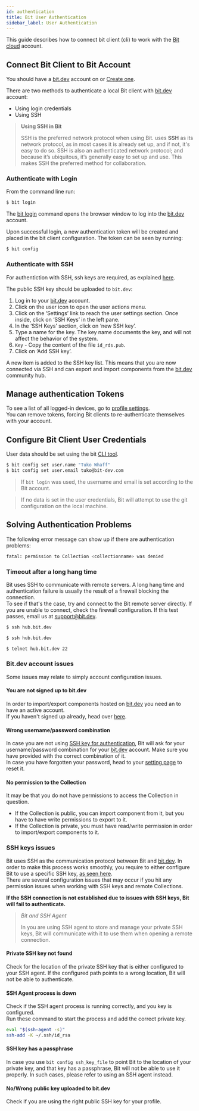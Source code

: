 ```yaml
---
id: authentication
title: Bit User Authentication
sidebar_label: User Authentication
---
```


This guide describes how to connect bit client (cli) to work with the [Bit cloud](https://bit.dev) account. 


## Connect Bit Client to Bit Account

You should have a [bit.dev](https://bit.dev) account on  or [Create one](https://bit.dev/signup).

There are two methods to authenticate a local Bit client with [bit.dev](https://bit.dev) account: 

- Using login credentials
- Using SSH


> **Using SSH in Bit**
>
> SSH is the preferred network protocol when using Bit.  uses **SSH** as its network protocol, as in most cases it is already set up, and if not, it's easy to do so. SSH is also an authenticated network protocol; and because it’s ubiquitous, it’s generally easy to set up and use.
> This makes SSH the preferred method for collaboration.

### Authenticate with Login

From the command line run: 
```sh
$ bit login
```
The [bit login](/apis/cli#login.html) command opens the browser window to log into the [bit.dev](https://bit.dev) account.

Upon successful login, a new authentication token will be created and placed in the bit client configuration. The token can be seen by running: 

```bash
$ bit config
```

### Authenticate with SSH
For authentiction with SSH, ssh keys are required, as explained [here](https://confluence.atlassian.com/bitbucketserver/creating-ssh-keys-776639788.html). 

The public SSH key should be uploaded to `bit.dev`: 
1. Log in to your [bit.dev](https://bit.dev/login) account.
2. Click on the user icon to open the user actions menu.
3. Click on the ‘Settings’ link to reach the user settings section. Once inside, click on ‘SSH Keys’ in the left pane.
4. In the ‘SSH Keys’ section, click on ‘new SSH key’.
5. Type a name for the key. The key name documents the key, and will not affect the behavior of the system.
6. `Key` - Copy the content of the file `id_rds.pub`.
7. Click on ‘Add SSH key’.

A new item is added to the SSH key list. This means that you are now connected via SSH and can export and import components from the [bit.dev](https://bit.dev) community hub.

## Manage authentication Tokens

To see a list of all logged-in devices, go to [profile settings](https://bit.dev/settings).  
You can remove tokens, forcing Bit clients to re-authenticate themselves with your account.

## Configure Bit Client User Credentials

User data should be set using the bit [CLI tool](apis/cli#config). 

```bash
$ bit config set user.name "Tuko Whaff"
$ bit config set user.email tuko@bit-dev.com
```
> If `bit login` was used, the username and email is set according to the Bit account.

> If no data is set in the user credentials, Bit will attempt to use the git configuration on the local machine. 


## Solving Authentication Problems

The following error message can show up if there are authentication problems: 
```sh
fatal: permission to Collection <collectionname> was denied
```

### Timeout after a long hang time

Bit uses SSH to communicate with remote servers. A long hang time and authentication failure is usually the result of a firewall blocking the connection.  
To see if that's the case, try and connect to the Bit remote server directly. If you are unable to connect, check the firewall configuration. If this test passes, email us at [support@bit.dev](support@bit.dev).

<!--DOCUSAURUS_CODE_TABS-->
<!--MacOS-->
```sh
$ ssh hub.bit.dev
```
<!--Linux-->
```sh
$ ssh hub.bit.dev
```
<!--Windows-->
```sh
$ telnet hub.bit.dev 22
```
<!--END_DOCUSAURUS_CODE_TABS-->


### Bit.dev account issues

Some issues may relate to simply account configuration issues.

#### You are not signed up to bit.dev

In order to import/export components hosted on [bit.dev](https://bit.dev) you need an to have an active account.  
If you haven't signed up already, head over [here](https://bit.dev/signup).

#### Wrong username/password combination

In case you are not using [SSH key for authentication](/docs/setup-authentication.html), Bit will ask for your username/password combination for your [bit.dev](https://bit.dev) account. Make sure you have provided with the correct combination of it.  
In case you have forgotten your password, head to your [setting page](https://bit.dev/settings/profile) to reset it.

#### No permission to the Collection

It may be that you do not have permissions to access the Collection in question.

- If the Collection is public, you can import component from it, but you have to have write permissions to export to it.
- If the Collection is private, you must have read/write permission in order to import/export components to it.

### SSH keys issues

Bit uses SSH as the communication protocol between Bit and [bit.dev](https://bit.dev). In order to make this process works smoothly, you require to either configure Bit to use a specific SSH key, [as seen here](/docs/setup-authentication.html).  
There are several configuration issues that may occur if you hit any permission issues when working with SSH keys and remote Collections.

**If the SSH connection is not established due to issues with SSH keys, Bit will fail to authenticate.**

> *Bit and SSH Agent*
>
> In you are using SSH agent to store and manage your private SSH keys, Bit will communicate with it to use them when opening a remote connection.

#### Private SSH key not found

Check for the location of the private SSH key that is either configured to your SSH agent. If the configured path points to a wrong location, Bit will not be able to authenticate.

#### SSH Agent process is down

Check if the SSH agent process is running correctly, and you key is configured.  
Run these command to start the process and add the correct private key.

```bash
eval "$(ssh-agent -s)"
ssh-add -K ~/.ssh/id_rsa
```

#### SSH key has a passphrase

In case you use `bit config ssh_key_file` to point Bit to the location of your private key, and that key has a passphrase, Bit will not be able to use it properly. In such cases, please refer to using an SSH agent instead.

#### No/Wrong public key uploaded to bit.dev

Check if you are using the right public SSH key for your profile.
